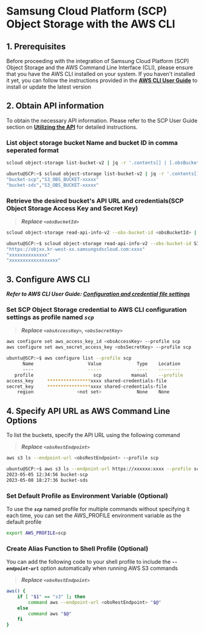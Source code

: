 # Samsung Cloud Platform (SCP) Object Storage with the AWS CLI

## 1. Prerequisites

Before proceeding with the integration of Samsung Cloud Platform (SCP) Object Storage and the AWS Command Line Interface (CLI), please ensure that you have the AWS CLI installed on your system. If you haven't installed it yet, you can follow the instructions provided in the **[AWS CLI User Guide](https://docs.aws.amazon.com/cli/latest/userguide/getting-started-install.html)** to install or update the latest version

## 2. Obtain API information

To obtain the necessary API information. Please refer to the SCP User Guide section on **[Utilizing the API](https://cloud.samsungsds.com/manual/en/scp_user_guide.html#utilizing_object_storage_api)** for detailed instructions.

### List object storage bucket Name and bucket ID in comma seperated format

```sh
scloud object-storage list-bucket-v2 | jq -r '.contents[] | [.obsBucketName, .obsBucketId] | @csv'
```

```sh
ubuntu@SCP:~$ scloud object-storage list-bucket-v2 | jq -r '.contents[] | [.obsBucketName, .obsBucketId] | @csv'
"bucket-scp","S3_OBS_BUCKET-xxxxx"
"bucket-sds","S3_OBS_BUCKET-xxxxx"
```

### Retrieve the desired bucket's API URL and credentials(SCP Object Storage Access Key and Secret Key)

>***Replace `<obsBucketId>`***

```sh
scloud object-storage read-api-info-v2 --obs-bucket-id <obsBucketId> | jq '.obsRestEndpoint, .obsAccessKey, .obsSecretKey'
```

```sh
ubuntu@SCP:~$ scloud object-storage read-api-info-v2 --obs-bucket-id S3_OBS_BUCKET-d_B7NSO7r1bRoRj6Ey_Hch | jq '.obsRestEndpoint, .obsAccessKey, .obsSecretKey'
"https://objxx.kr-west-xx.samsungsdscloud.com:xxxx"
"xxxxxxxxxxxxxx"
"xxxxxxxxxxxxxxxxxx"
```

## 3. Configure AWS CLI

***Refer to AWS CLI User Guide: [Configuration and credential file settings](https://docs.aws.amazon.com/cli/latest/userguide/cli-chap-configure.html)***

### Set SCP Object Storage credential to AWS CLI configuration settings as profile named ***`scp`***

>***Replace `<obsAccessKey>`, `<obsSecretKey>`***

```sh
aws configure set aws_access_key_id <obsAccessKey> --profile scp
aws configure set aws_secret_access_key <obsSecretKey> --profile scp
```

```sh
ubuntu@SCP:~$ aws configure list --profile scp
      Name                    Value             Type    Location
      ----                    -----             ----    --------
   profile                      scp           manual    --profile
access_key     ****************xxxx shared-credentials-file
secret_key     ****************xxxx shared-credentials-file
    region                <not set>             None    None
```

## 4. Specify API URL as AWS Command Line Options

To list the buckets, specify the API URL using the following command

>***Replace `<obsRestEndpoint>`***

```sh
aws s3 ls --endpoint-url <obsRestEndpoint> --profile scp
```

```sh
ubuntu@SCP:~$ aws s3 ls --endpoint-url https://xxxxxx:xxxx --profile scp
2023-05-05 12:34:56 bucket-scp
2023-05-08 18:27:36 bucket-sds
```

### Set Default Profile as Environment Variable (Optional)

To use the ***`scp`*** named profile for multiple commands without specifying it each time, you can set the AWS_PROFILE environment variable as the default profile

```sh
export AWS_PROFILE=scp
```

### Create Alias Function to Shell Profile (Optional)

You can add the following code to your shell profile to include the ***`--endpoint-url`*** option automatically when running AWS S3 commands

>***Replace `<obsRestEndpoint>`***

```sh
aws() {
    if [ "$1" == "s3" ]; then
        command aws --endpoint-url <obsRestEndpoint> "$@"
    else
        command aws "$@"
    fi
}
```
